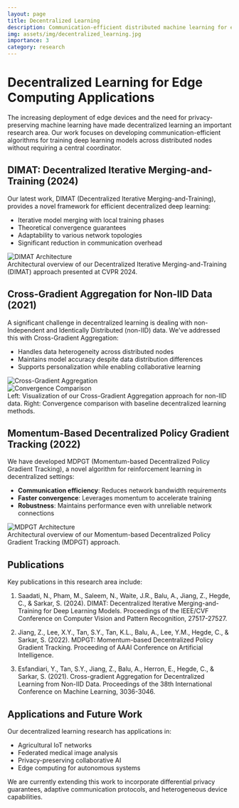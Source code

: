 ```yaml
---
layout: page
title: Decentralized Learning
description: Communication-efficient distributed machine learning for edge computing
img: assets/img/decentralized_learning.jpg
importance: 3
category: research
---
```


# Decentralized Learning for Edge Computing Applications

The increasing deployment of edge devices and the need for privacy-preserving machine learning have made decentralized learning an important research area. Our work focuses on developing communication-efficient algorithms for training deep learning models across distributed nodes without requiring a central coordinator.

## DIMAT: Decentralized Iterative Merging-and-Training (2024)

Our latest work, DIMAT (Decentralized Iterative Merging-and-Training), provides a novel framework for efficient decentralized deep learning:

- Iterative model merging with local training phases
- Theoretical convergence guarantees
- Adaptability to various network topologies
- Significant reduction in communication overhead

<div class="row">
    <div class="col-sm mt-3 mt-md-0">
        <img class="img-fluid rounded z-depth-1" src="{{ '/assets/img/dimat.jpg' | relative_url }}" alt="DIMAT Architecture" title="DIMAT Architecture"/>
    </div>
</div>
<div class="caption">
    Architectural overview of our Decentralized Iterative Merging-and-Training (DIMAT) approach presented at CVPR 2024.
</div>

## Cross-Gradient Aggregation for Non-IID Data (2021)

A significant challenge in decentralized learning is dealing with non-Independent and Identically Distributed (non-IID) data. We've addressed this with Cross-Gradient Aggregation:

- Handles data heterogeneity across distributed nodes
- Maintains model accuracy despite data distribution differences
- Supports personalization while enabling collaborative learning

<div class="row">
    <div class="col-sm-8 mt-3 mt-md-0">
        <img class="img-fluid rounded z-depth-1" src="{{ '/assets/img/cross_gradient.jpg' | relative_url }}" alt="Cross-Gradient Aggregation" title="Cross-Gradient Aggregation Process"/>
    </div>
    <div class="col-sm-4 mt-3 mt-md-0">
        <img class="img-fluid rounded z-depth-1" src="{{ '/assets/img/convergence.jpg' | relative_url }}" alt="Convergence Comparison" title="Convergence Comparison with Baseline Methods"/>
    </div>
</div>
<div class="caption">
    Left: Visualization of our Cross-Gradient Aggregation approach for non-IID data. Right: Convergence comparison with baseline decentralized learning methods.
</div>

## Momentum-Based Decentralized Policy Gradient Tracking (2022)

We have developed MDPGT (Momentum-based Decentralized Policy Gradient Tracking), a novel algorithm for reinforcement learning in decentralized settings:

- **Communication efficiency**: Reduces network bandwidth requirements
- **Faster convergence**: Leverages momentum to accelerate training
- **Robustness**: Maintains performance even with unreliable network connections

<div class="row">
    <div class="col-sm mt-3 mt-md-0">
        <img class="img-fluid rounded z-depth-1" src="{{ '/assets/img/mdpgt.jpg' | relative_url }}" alt="MDPGT Architecture" title="MDPGT Architecture"/>
    </div>
</div>
<div class="caption">
    Architectural overview of our Momentum-based Decentralized Policy Gradient Tracking (MDPGT) approach.
</div>

## Publications

Key publications in this research area include:

1. Saadati, N., Pham, M., Saleem, N., Waite, J.R., Balu, A., Jiang, Z., Hegde, C., & Sarkar, S. (2024). DIMAT: Decentralized Iterative Merging-and-Training for Deep Learning Models. Proceedings of the IEEE/CVF Conference on Computer Vision and Pattern Recognition, 27517-27527.

2. Jiang, Z., Lee, X.Y., Tan, S.Y., Tan, K.L., Balu, A., Lee, Y.M., Hegde, C., & Sarkar, S. (2022). MDPGT: Momentum-based Decentralized Policy Gradient Tracking. Proceeding of AAAI Conference on Artificial Intelligence.

3. Esfandiari, Y., Tan, S.Y., Jiang, Z., Balu, A., Herron, E., Hegde, C., & Sarkar, S. (2021). Cross-gradient Aggregation for Decentralized Learning from Non-IID Data. Proceedings of the 38th International Conference on Machine Learning, 3036-3046.

## Applications and Future Work

Our decentralized learning research has applications in:

- Agricultural IoT networks
- Federated medical image analysis
- Privacy-preserving collaborative AI
- Edge computing for autonomous systems

We are currently extending this work to incorporate differential privacy guarantees, adaptive communication protocols, and heterogeneous device capabilities.
